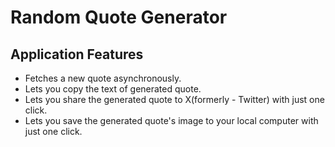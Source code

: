 # Random Quote Generator

## Application Features
- Fetches a new quote asynchronously.
- Lets you copy the text of generated quote.
- Lets you share the generated quote to X(formerly - Twitter) with just one click.
- Lets you save the generated quote's image to your local computer with just one click.

